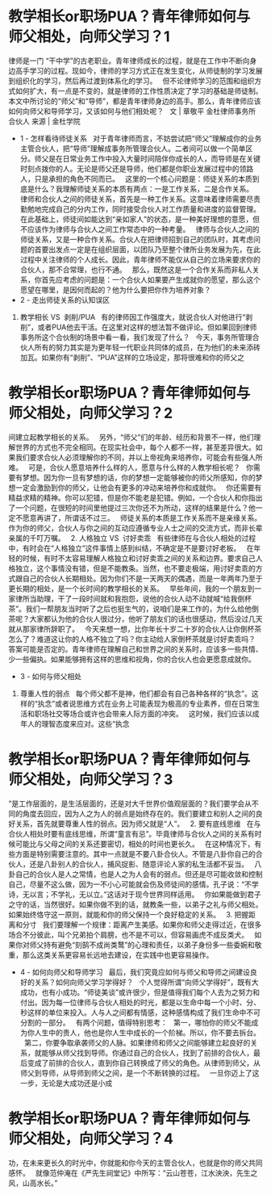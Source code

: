 # 教学相长or职场PUA？青年律师如何与师父相处，向师父学习？1

律师是一门 “干中学”的古老职业。青年律师成长的过程，就是在工作中不断向身边高手学习的过程。现如今，律师的学习方式正在发生变化，从师徒制的学习发展到组织化的学习，然后再过渡到体系化的学习。
 
但不论律师学习的范围和组织方式如何扩大，有一点是不变的，就是律师的工作性质决定了学习的基础是师徒制。本文中所讨论的“师父”和“导师”，都是青年律师身边的高手。那么，青年律师应该如何向师父和导师学习，又该如何与他们相处呢？
 
文 | 章敬平 金杜律师事务所合伙人
来源 | 金杜学院
 
- 1 -
怎样看待师徒关系
 
对于青年律师而言，不妨尝试把“师父”理解成你的业务主管合伙人，把“导师”理解成事务所管理合伙人。二者间可以做一个简单区分。师父是在日常业务工作中投入大量时间陪伴你成长的人，而导师是在关键时刻点拨你的人。无论是师父还是导师，他们都是你职业发展过程中的领路人，只是承担的角色不同而已。
 
这里的一个核心问题是：师徒关系的本质到底是什么？我理解师徒关系的本质有两点：一是工作关系，二是合作关系。
 
律师和合伙人之间的师徒关系，首先是一种工作关系。这意味着律师需要尽责勤勉地完成自己的分内工作，同时接受合伙人对工作质量和进度的监督管理。在此基础上，师徒间如能达到“亲如家人”的状态，是一种美好理想的意愿，但不应该作为律师与合伙人之间工作常态中的一种考量。
 
律师与合伙人之间的师徒关系，又是一种合作关系。合伙人在把律师招到自己的团队时，其考虑问题的首要出发点一定是在组织层面，以团队乃至整个律所业务发展为先，在此过程中关注律师的个人成长。因此，青年律师不能仅从自己的立场来要求你的合伙人，那不合常理，也行不通。
 
那么，既然这是一个合作关系而非私人关系，你首先应考虑的问题是：一个合伙人如果要产生成就你的愿望，那么这个愿望在哪里，是因何而起的？他为什么要把你作为培养对象？
 
- 2 -
走出师徒关系的认知误区
 
1. 教学相长 VS  剥削/PUA
 
有的律师因工作强度大，就说合伙人对他进行“剥削”，或者PUA他去干活。在这里对这样的想法暂不做评论。但如果回到律师事务所这个合伙制的场景中看一看，我们发现了什么？
 
今天，事务所管理合伙人所有的努力其实是为更年轻一代职业共同体的成员，在为他们的未来添砖加瓦。如果你有“剥削”、“PUA”这样的立场设定，那将很难和你的师父之

# 教学相长or职场PUA？青年律师如何与师父相处，向师父学习？2

间建立起教学相长的关系。
 
另外，“师父”们的年龄、经历和背景不一样，他们理解世界的方式也不完全相同。在现实社会中，每个人都不一样，甚至差异很大。如果我们要求合伙人必须理解你的不同，并以上帝视角来培养你，可能会有些强人所难。
 
可是，合伙人愿意培养什么样的人，愿意与什么样的人教学相长呢？
 
你需要有梦想。因为你一旦有梦想的话，你的梦想一定能够被你的师父所感知，你的梦想一定会激励到你的师父，让他会有更多的冲动来培养你和成就你。
 
你还需要有精益求精的精神。你可以犯错，但是你不能老是犯错。例如，一个合伙人和你指出了一个问题，在很短的时间里他提过三次你还不为所动，这样的结果是什么？他一定不愿意再讲了，所谓话不过三。
 
师徒关系的本质是工作关系而不是亲缘关系。作为你的师父，合伙人与你之间的互动应遵循专业人士之间的交流方式，而非长辈亲属的千叮万嘱。
 
2. 人格独立 VS  讨好卖乖
 
有些律师在与合伙人相处的过程中，有时会在“人格独立”这件事情上感到纠结，不确定是不是要讨好老板。
 
在年轻的时候，有时不太容易理解人格独立和讨好卖乖之间的关系和边界。要求自己人格独立，这个事情没有错，但是不能教条。当然，也不要走极端，用讨好卖乖的方式跟自己的合伙人长期相处。因为你们不是一天两天的偶遇，而是一年两年乃至于更长期的相处，是一个长时间的教学相长的关系。
 
早些年间，我的一个朋友到一家律所当助理，干了一段时间就和我抱怨，说他的合伙人动不动就喊“给我倒杯茶”。我们一帮朋友当时听了之后也挺生气的，说咱们是来工作的，为什么给他倒茶呢？大家都认为他的合伙人很过分，他听了朋友们的话也很感动，然后没过几天就从那家律所辞职了。
 
今天来想一想，比你年长十岁二十岁的合伙人让你倒杯茶怎么了？难道这让你的人格不独立了吗？你主动给人家倒杯茶就是讨好卖乖吗？
 
答案可能是否定的。青年律师在理解自己和世界之间的关系时，应该多一些共情、少一些偏执。如果能够拥有这样的思维和视角，你的合伙人也会更愿意成就你。
 
- 3 -
如何与师父相处
 
1. 尊重人性的弱点
 
每个师父都不是神，他们都会有自己各种各样的“执念”。这样的“执念”或者说思维方式在业务上可能表现为极高的专业素养，但在日常生活和职场社交等场合或许也会带来人际方面的冲突。
 
这时候，我们应该以成年人的理智态度来应对。这些“执念

# 教学相长or职场PUA？青年律师如何与师父相处，向师父学习？3

”是工作层面的，是生活层面的，还是对大千世界价值观层面的？我们要学会从不同的角度去回应，因为人之为人的弱点是始终存在的。我们要建立和别人之间的良好关系，首先就要尊重人性的弱点。因为师父就是“人”。
 
2. 要有底线思维
 
在与合伙人相处时要有底线思维，所谓“童言有忌”。毕竟律师与合伙人之间的关系有时候可能比与父母之间的关系还要密切，相处的时间也更长久。
 
在这种情况下，有些方面是特别需要注意的。其中一点就是不要八卦合伙人。不管是八卦你自己的合伙人，还是八卦别人的合伙人，捕风捉影、随意评论人家的私生活都不妥当。
 
八卦自己的合伙人是人之常情，也是人之为人会有的弱点。但还是尽可能收敛和控制自己，尽量不这么做，因为一不小心可能就会伤及师徒间的感情。孔子说：“不学诗，无以言；不学礼，无以立。”这话对于现今世界同样适用。
 
你如果能做到君子之守的话，当然很好。如果你做不到的话，就教条一些，以弟子之礼与师父相处。如果始终恪守这一原则，就能和你的师父保持一个良好稳定的关系。
 
3. 把握距离和分寸
 
我们要理解一个规律：距离产生美感。如果你和师父走得过近，在很多场合不分彼此，叫个兄弟拍个肩膀，也不是不可以，但容易画虎不成反类犬。
 
如果你对师父持有避免“刻鹄不成尚类鹜”的心理和责任，以弟子身份多一些委婉和敬重，那么这类关系更容易长远地去建设，在实践中也更容易操作。
 
- 4 -
如何向师父和导师学习
 
最后，我们究竟应如何与师父和导师之间建设良好的关系？如何向师父学习学得好？
 
个人觉得所谓“向师父学得好”，既有大成功，也有小成功。“师徒美谈”或许很少，但是值得我们每个人去为之努力和付出。因为每一位律师与合伙人相处的时光，都是以生命中每一个小时、分、秒这样的单位来投入。人与人之间都有情感，这种感情构成了我们生命中不可分割的一部分。
 
有两个问题，值得特别思考：
 
第一，哪怕你的师父不能成为你人生中的贵人，他也是你人生中成长的一个阶梯。所以，你不要去拆台。
 
第二，你要争取承袭师父的人脉。如果律师和师父之间能够建立起良好的关系，就能够从师父找到导师。你通过自己的合伙人，找到了前排的合伙人，最后变成了前排的合伙人，直到你自己转换成了师父的角色。从律师到师父，从师父到导师，从导师到师父之间，是一个不断转换的过程。
 
一旦你迈上了这一步，无论是大成功还是小成

# 教学相长or职场PUA？青年律师如何与师父相处，向师父学习？4

功，在未来更长久的时光中，你就能和你今天的主管合伙人，也就是你的师父共同感怀。
 
就像范仲淹在《严先生祠堂记》中所写：“云山苍苍，江水泱泱，先生之风，山高水长。”
 


